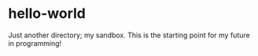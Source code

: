 # hello-world
Just another directory; my sandbox.
This is the starting point for my future in programming!
